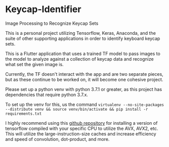 # Keycap-Identifier
Image Processing to Recognize Keycap Sets

This is a personal project utilizing Tensorflow, Keras, Anaconda, and the suite of other supporting applications in order to identify keyboard keycap sets.

This is a Flutter application that uses a trained TF model to pass images to the model to analyze against a collection of keycap data and recognize what set the given image is.

Currently, the TF doesn't interact with the app and are two separate pieces, but as these continue to be worked on, it will become one cohesive project.

Please set up a python venv with python 3.7.1 or greater, as this project has dependencies that require python 3.7.x.

To set up the venv for this, us the command `virtualenv --no-site-packages --distribute venv && source venv/bin/activate && pip install -r requirements.txt`

I highly recommend using this [github repository](https://github.com/lakshayg/tensorflow-build) for installing a version of tensorflow compiled with your specific CPU to utilize the AVX, AVX2, etc. This will utilize the large-instruction-size caches and increase efficiency and speed of convolution, dot-product, and more.
